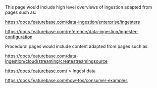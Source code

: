 This page would include high level overviews of ingestion adapted from pages such as:

https://docs.featurebase.com/data-ingestion/enterprise/ingesters

https://docs.featurebase.com/reference/data-ingestion/ingester-configuration



Procedural pages would include content adapted from pages such as:

https://docs.featurebase.com/data-ingestion/cloud/streaming/createstreamingsource

https://docs.featurebase.com/ > Ingest data

https://docs.featurebase.com/how-tos/consumer-examples
